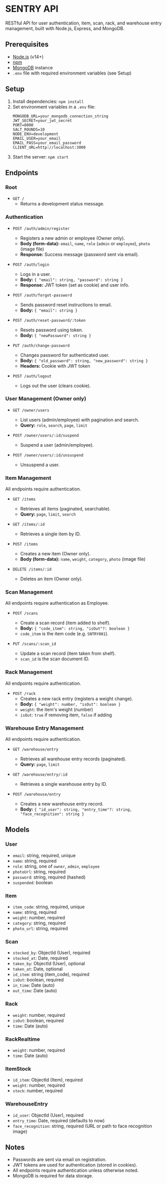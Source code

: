 # SENTRY API

RESTful API for user authentication, item, scan, rack, and warehouse entry management, built with Node.js, Express, and MongoDB.

## Prerequisites

- [Node.js](https://nodejs.org/) (v14+)
- [npm](https://www.npmjs.com/)
- [MongoDB](https://www.mongodb.com/) instance
- `.env` file with required environment variables (see Setup)

## Setup

1. Install dependencies: `npm install`
2. Set environment variables in a `.env` file:
   ```
   MONGODB_URL=your_mongodb_connection_string
   JWT_SECRET=your_jwt_secret
   PORT=8000
   SALT_ROUNDS=10
   NODE_ENV=development
   EMAIL_USER=your_email
   EMAIL_PASS=your_email_password
   CLIENT_URL=http://localhost:3000
   ```
3. Start the server: `npm start`

## Endpoints

### Root

- `GET /`
  - Returns a development status message.

### Authentication

- `POST /auth/admin/register`
  - Registers a new admin or employee (Owner only).
  - **Body (form-data):** `email`, `name`, `role` (`admin` or `employee`), `photo` (image file)
  - **Response:** Success message (password sent via email).

- `POST /auth/login`
  - Logs in a user.
  - **Body:** `{ "email": string, "password": string }`
  - **Response:** JWT token (set as cookie) and user info.

- `POST /auth/forgot-password`
  - Sends password reset instructions to email.
  - **Body:** `{ "email": string }`

- `POST /auth/reset-password/:token`
  - Resets password using token.
  - **Body:** `{ "newPassword": string }`

- `PUT /auth/change-password`
  - Changes password for authenticated user.
  - **Body:** `{ "old_password": string, "new_password": string }`
  - **Headers:** Cookie with JWT token

- `POST /auth/logout`
  - Logs out the user (clears cookie).

### User Management (Owner only)

- `GET /owner/users`
  - List users (admin/employee) with pagination and search.
  - **Query:** `role`, `search`, `page`, `limit`

- `POST /owner/users/:id/suspend`
  - Suspend a user (admin/employee).

- `POST /owner/users/:id/unsuspend`
  - Unsuspend a user.

### Item Management

All endpoints require authentication.

- `GET /items`
  - Retrieves all items (paginated, searchable).
  - **Query:** `page`, `limit`, `search`

- `GET /items/:id`
  - Retrieves a single item by ID.

- `POST /items`
  - Creates a new item (Owner only).
  - **Body (form-data):** `name`, `weight`, `category`, `photo` (image file)

- `DELETE /items/:id`
  - Deletes an item (Owner only).

### Scan Management

All endpoints require authentication as Employee.

- `POST /scans`
  - Create a scan record (item added to shelf).
  - **Body:** `{ "code_item": string, "isOut"?: boolean }`
  - `code_item` is the item code (e.g. `SNTRY001`).

- `PUT /scans/:scan_id`
  - Update a scan record (item taken from shelf).
  - `scan_id` is the scan document ID.

### Rack Management

All endpoints require authentication.

- `POST /rack`
  - Creates a new rack entry (registers a weight change).
  - **Body:** `{ "weight": number, "isOut": boolean }`
  - `weight`: the item's weight (number)
  - `isOut`: `true` if removing item, `false` if adding

### Warehouse Entry Management

All endpoints require authentication.

- `GET /warehouse/entry`
  - Retrieves all warehouse entry records (paginated).
  - **Query:** `page`, `limit`

- `GET /warehouse/entry/:id`
  - Retrieves a single warehouse entry by ID.

- `POST /warehouse/entry`
  - Creates a new warehouse entry record.
  - **Body:** `{ "id_user": string, "entry_time"?: string, "face_recognition": string }`

## Models

### User

- `email`: string, required, unique
- `name`: string, required
- `role`: string, one of `owner`, `admin`, `employee`
- `photoUrl`: string, required
- `password`: string, required (hashed)
- `suspended`: boolean

### Item

- `item_code`: string, required, unique
- `name`: string, required
- `weight`: number, required
- `category`: string, required
- `photo_url`: string, required

### Scan

- `stocked_by`: ObjectId (User), required
- `stocked_at`: Date, required
- `taken_by`: ObjectId (User), optional
- `taken_at`: Date, optional
- `id_item`: string (item_code), required
- `isOut`: boolean, required
- `in_time`: Date (auto)
- `out_time`: Date (auto)

### Rack

- `weight`: number, required
- `isOut`: boolean, required
- `time`: Date (auto)

### RackRealtime

- `weight`: number, required
- `time`: Date (auto)

### ItemStock

- `id_item`: ObjectId (Item), required
- `weight`: number, required
- `stock`: number, required

### WarehouseEntry

- `id_user`: ObjectId (User), required
- `entry_time`: Date, required (defaults to now)
- `face_recognition`: string, required (URL or path to face recognition image)

## Notes

- Passwords are sent via email on registration.
- JWT tokens are used for authentication (stored in cookies).
- All endpoints require authentication unless otherwise noted.
- MongoDB is required for data storage.
